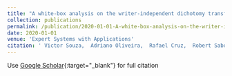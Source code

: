 ```yaml
---
title: "A white-box analysis on the writer-independent dichotomy transformation applied to offline handwritten signature verification"
collection: publications
permalink: /publication/2020-01-01-A-white-box-analysis-on-the-writer-independent-dichotomy-transformation-applied-to-offline-handwritten-signature-verification
date: 2020-01-01
venue: 'Expert Systems with Applications'
citation: ' Victor Souza,  Adriano Oliveira,  Rafael Cruz,  Robert Sabourin, &quot;A white-box analysis on the writer-independent dichotomy transformation applied to offline handwritten signature verification.&quot; Expert Systems with Applications, 2020.'
---
```

Use [Google Scholar](https://scholar.google.com/scholar?q=A+white+box+analysis+on+the+writer+independent+dichotomy+transformation+applied+to+offline+handwritten+signature+verification){:target="_blank"} for full citation